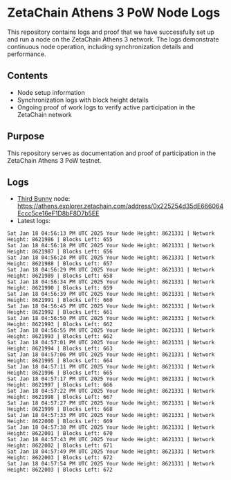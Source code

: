 # ZetaChain Athens 3 PoW Node Logs
This repository contains logs and proof that we have successfully set up and run a node on the ZetaChain Athens 3 network. The logs demonstrate continuous node operation, including synchronization details and performance.

## Contents
- Node setup information
- Synchronization logs with block height details
- Ongoing proof of work logs to verify active participation in the ZetaChain network

## Purpose
This repository serves as documentation and proof of participation in the ZetaChain Athens 3 PoW testnet.

## Logs

- [Third Bunny](https://thirdbunny.xyz/) node: https://athens.explorer.zetachain.com/address/0x225254d35dE666064Eccc5ce16eF1D8bF8D7b5EE
- Latest logs:
```
Sat Jan 18 04:56:13 PM UTC 2025 Your Node Height: 8621331 | Network Height: 8621986 | Blocks Left: 655
Sat Jan 18 04:56:18 PM UTC 2025 Your Node Height: 8621331 | Network Height: 8621987 | Blocks Left: 656
Sat Jan 18 04:56:24 PM UTC 2025 Your Node Height: 8621331 | Network Height: 8621988 | Blocks Left: 657
Sat Jan 18 04:56:29 PM UTC 2025 Your Node Height: 8621331 | Network Height: 8621989 | Blocks Left: 658
Sat Jan 18 04:56:34 PM UTC 2025 Your Node Height: 8621331 | Network Height: 8621990 | Blocks Left: 659
Sat Jan 18 04:56:39 PM UTC 2025 Your Node Height: 8621331 | Network Height: 8621991 | Blocks Left: 660
Sat Jan 18 04:56:45 PM UTC 2025 Your Node Height: 8621331 | Network Height: 8621992 | Blocks Left: 661
Sat Jan 18 04:56:50 PM UTC 2025 Your Node Height: 8621331 | Network Height: 8621993 | Blocks Left: 662
Sat Jan 18 04:56:55 PM UTC 2025 Your Node Height: 8621331 | Network Height: 8621993 | Blocks Left: 662
Sat Jan 18 04:57:01 PM UTC 2025 Your Node Height: 8621331 | Network Height: 8621994 | Blocks Left: 663
Sat Jan 18 04:57:06 PM UTC 2025 Your Node Height: 8621331 | Network Height: 8621995 | Blocks Left: 664
Sat Jan 18 04:57:11 PM UTC 2025 Your Node Height: 8621331 | Network Height: 8621996 | Blocks Left: 665
Sat Jan 18 04:57:17 PM UTC 2025 Your Node Height: 8621331 | Network Height: 8621997 | Blocks Left: 666
Sat Jan 18 04:57:22 PM UTC 2025 Your Node Height: 8621331 | Network Height: 8621998 | Blocks Left: 667
Sat Jan 18 04:57:27 PM UTC 2025 Your Node Height: 8621331 | Network Height: 8621999 | Blocks Left: 668
Sat Jan 18 04:57:33 PM UTC 2025 Your Node Height: 8621331 | Network Height: 8622000 | Blocks Left: 669
Sat Jan 18 04:57:38 PM UTC 2025 Your Node Height: 8621331 | Network Height: 8622001 | Blocks Left: 670
Sat Jan 18 04:57:43 PM UTC 2025 Your Node Height: 8621331 | Network Height: 8622002 | Blocks Left: 671
Sat Jan 18 04:57:49 PM UTC 2025 Your Node Height: 8621331 | Network Height: 8622003 | Blocks Left: 672
Sat Jan 18 04:57:54 PM UTC 2025 Your Node Height: 8621331 | Network Height: 8622003 | Blocks Left: 672
```
